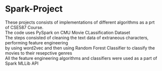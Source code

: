 # Spark-Project
These projects consists of implementations of different algorithms as a prt of CSE587 Course.<br>
The code uses PySpark on CMU Movie CLassification Dataset <br>
The steps consisted of cleaning the text data of extraneous characters, performing feature engineering<br>
by using word2vec and then using Random Forest Classifier to classify the movies to their resepctive genres<br>
All the feature engineering algorithms and classifiers were used as a part of Spark MLLib API
